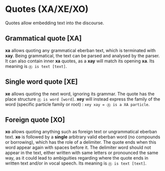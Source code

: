 # Quotes (XA/XE/XO)

Quotes allow embedding text into the discourse.

## Grammatical quote [XA]

**xa** allows quoting any grammatical eberban text, which is terminated with
**xay**. Being grammatical, the text can be parsed and analysed by the parser.
It can also contain inner **xa** quotes, as a **xay** will match its opening
**xa**. Its meaning is `Ⓐ is text [text]`.

## Single word quote [XE]

**xe** allows quoting the next word, ignoring its grammar. The quote has the
place structure `Ⓐ is word [word]`. **xey** will instead express the family
of the word (specific particle family or root) : `xey xay = Ⓐ is a XA particle`. 

## Foreign quote [XO]

**xo** allows quoting anything such as foreign text or ungrammatical eberban
text. **xo** is followed by a **single** arbitrary valid eberban word (no
compounds or borrowing), which has the role of a delimiter. The quote ends when
this word appear again with spaces before it. The delimiter word should not
appear in the text, either written with same letters or pronounced the same way,
as it could lead to ambiguities regarding where the quote ends in written text
and/or in vocal speech. Its meaning is `Ⓐ is text [text]`.